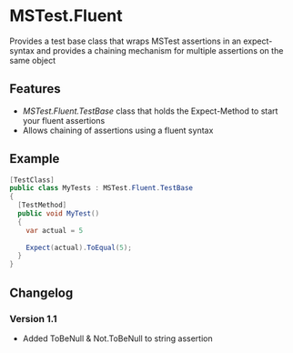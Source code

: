# MSTest.Fluent #

Provides a test base class that wraps MSTest assertions in an expect-syntax and provides a chaining mechanism for multiple assertions on the same object

## Features

- _MSTest.Fluent.TestBase_ class that holds the Expect-Method to start your fluent assertions
- Allows chaining of assertions using a fluent syntax

## Example

```C#
[TestClass]
public class MyTests : MSTest.Fluent.TestBase
{
  [TestMethod]
  public void MyTest()
  {
    var actual = 5
    
    Expect(actual).ToEqual(5);
  }
}
```

## Changelog

### Version 1.1

- Added ToBeNull & Not.ToBeNull to string assertion